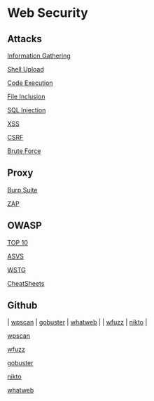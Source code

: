 # Web Security

## Attacks
[Information Gathering](Attacks/information-gathering.md)

[Shell Upload](Attacks/shell-upload.md)

[Code Execution](Attacks/code-execution.md)

[File Inclusion](Attacks/file-inclusion.md)

[SQL Injection](Attacks/sql-injection.md)

[XSS](Attacks/xss.md)

[CSRF](Attacks/csrf.md)

[Brute Force](Attacks/brute-force.md)

## Proxy
[Burp Suite](Tools/burp.md)

[ZAP](Tools/zap.md)

## OWASP
[TOP 10](https://github.com/OWASP/Top10/tree/master/2021/docs)

[ASVS](https://github.com/OWASP/ASVS/tree/master/5.0/en)

[WSTG](https://github.com/OWASP/wstg/tree/master/document/4-Web_Application_Security_Testing)

[CheatSheets](https://github.com/OWASP/CheatSheetSeries/tree/master/cheatsheets)

## Github

| [wpscan](https://github.com/wpscanteam/wpscan)  | [gobuster](https://github.com/OJ/gobuster)  |  [whatweb](https://github.com/urbanadventurer/WhatWeb)  |
| [wfuzz](https://github.com/xmendez/wfuzz)  | [nikto](https://github.com/sullo/nikto)  |

[wpscan](https://github.com/wpscanteam/wpscan)

[wfuzz](https://github.com/xmendez/wfuzz)

[gobuster](https://github.com/OJ/gobuster)

[nikto](https://github.com/sullo/nikto)

[whatweb](https://github.com/urbanadventurer/WhatWeb)
